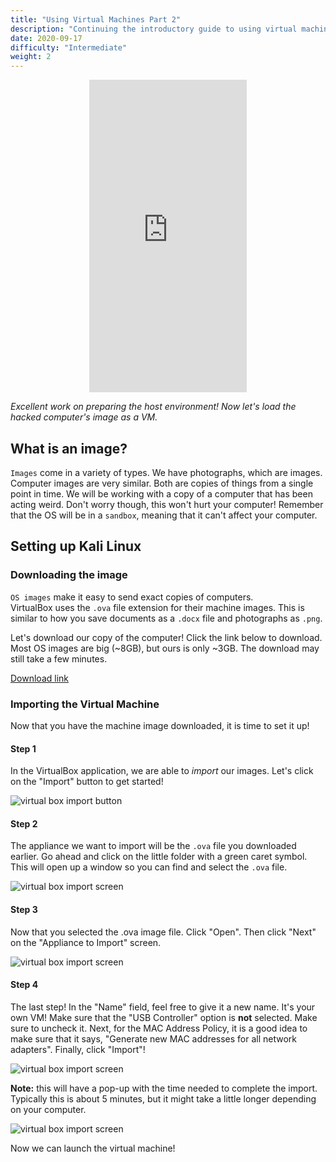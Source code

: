 ```yaml
---
title: "Using Virtual Machines Part 2"
description: "Continuing the introductory guide to using virtual machines"
date: 2020-09-17
difficulty: "Intermediate"
weight: 2
---
```


<p style="text-align: center;"><iframe width="50%" height="500px" src="https://www.youtube.com/embed/ffcyyJXEhwY" frameborder="0" allow="accelerometer; autoplay; clipboard-write; encrypted-media; gyroscope; picture-in-picture" allowfullscreen></iframe></p>

*Excellent work on preparing the host environment! Now let's load the hacked computer's image as a VM.*

## What is an image?

`Images` come in a variety of types. We have photographs, which are images. Computer images are very similar. Both are copies of things from a single point in time. We will be working with a copy of a computer that has been acting weird. Don't worry though, this won't hurt your computer! Remember that the OS will be in a `sandbox`, meaning that it can't affect your computer.

## Setting up Kali Linux

### Downloading the image

`OS images` make it easy to send exact copies of computers.  
VirtualBox uses the `.ova` file extension for their machine images. This is similar to how you save documents as a `.docx` file and photographs as `.png`.

Let's download our copy of the computer! Click the link below to download.  
Most OS images are big (~8GB), but ours is only ~3GB. The download may still take a few minutes.

<a class="my-2 mx-4 btn btn-info" href="https://nuevofoundation-my.sharepoint.com/:f:/g/personal/beatris_mendezgandica_nuevofoundation_org/EqwR5wQyp9xEpYoP524regQB6rnwgyJBMULhuGIzyMj_4w?e=yg6rFv" target="_blank">
Download link
</a>

### Importing the Virtual Machine

Now that you have the machine image downloaded, it is time to set it up!  

#### Step 1

In the VirtualBox application, we are able to *import* our images. Let's click on the "Import" button to get started!

![virtual box import button](../images/import-01.PNG?classes=border,shadow)

#### Step 2

The appliance we want to import will be the `.ova` file you downloaded earlier. Go ahead and click on the little folder with a green caret symbol. This will open up a window so you can find and select the `.ova` file.

![virtual box import screen](../images/import-02.PNG?classes=border,shadow)

#### Step 3

Now that you selected the .ova image file. Click "Open". Then click "Next" on the "Appliance to Import" screen.

![virtual box import screen](../images/import-03.PNG?classes=border,shadow)

#### Step 4

The last step! In the "Name" field, feel free to give it a new name. It's your own VM! Make sure that the "USB Controller" option is **not** selected. Make sure to uncheck it. Next, for the MAC Address Policy, it is a good idea to make sure that it says, "Generate new MAC addresses for all network adapters". Finally, click "Import"!

![virtual box import screen](../images/import-05.PNG?classes=border,shadow)

**Note:** this will have a pop-up with the time needed to complete the import.  
Typically this is about 5 minutes, but it might take a little longer depending on your computer.

![virtual box import screen](../images/import-06.JPG?classes=border,shadow)

Now we can launch the virtual machine!
